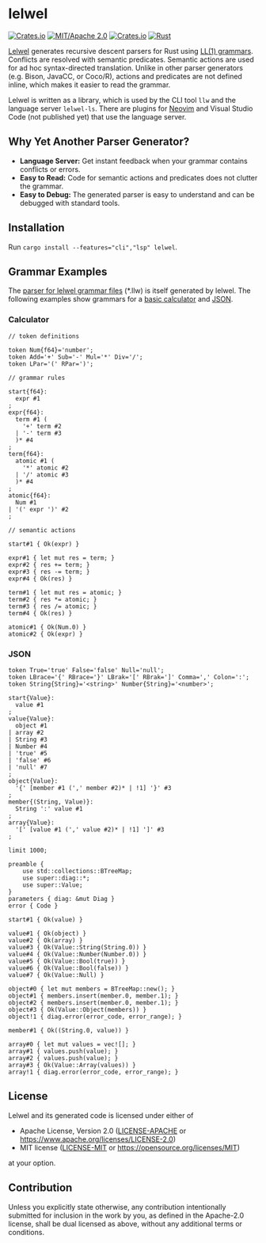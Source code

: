 # lelwel
[![Crates.io](https://img.shields.io/crates/v/lelwel)](https://crates.io/crates/lelwel)
[![MIT/Apache 2.0](https://img.shields.io/crates/l/lelwel)](./LICENSE-MIT)
[![Crates.io](https://img.shields.io/crates/d/lelwel)](https://crates.io/crates/lelwel)
[![Rust](https://img.shields.io/github/actions/workflow/status/0x2a-42/lelwel/rust.yml)](https://github.com/0x2a-42/lelwel/actions)

[Lelwel](https://en.wikipedia.org/wiki/Lelwel_hartebeest) generates recursive descent parsers for Rust using [LL(1) grammars](https://en.wikipedia.org/wiki/LL_grammar).
Conflicts are resolved with semantic predicates.
Semantic actions are used for ad hoc syntax-directed translation.
Unlike in other parser generators (e.g. Bison, JavaCC, or Coco/R), actions and predicates are not defined inline, which makes it easier to read the grammar.

Lelwel is written as a library, which is used by the CLI tool `llw` and the language server `lelwel-ls`.
There are plugins for [Neovim](https://github.com/0x2a-42/nvim-lelwel) and Visual Studio Code (not published yet) that use the language server.

## Why Yet Another Parser Generator?
* **Language Server:** Get instant feedback when your grammar contains conflicts or errors.
* **Easy to Read:** Code for semantic actions and predicates does not clutter the grammar.
* **Easy to Debug:** The generated parser is easy to understand and can be debugged with standard tools.


## Installation
Run `cargo install --features="cli","lsp" lelwel`.

## Grammar Examples
The [parser for lelwel grammar files](src/frontend/lelwel.llw) (\*.llw) is itself generated by lelwel.
The following examples show grammars for a [basic calculator](examples/calc) and [JSON](examples/json).

### Calculator
```antlr
// token definitions

token Num{f64}='number';
token Add='+' Sub='-' Mul='*' Div='/';
token LPar='(' RPar=')';

// grammar rules

start{f64}:
  expr #1
;
expr{f64}:
  term #1 (
    '+' term #2
  | '-' term #3
  )* #4
;
term{f64}:
  atomic #1 (
    '*' atomic #2
  | '/' atomic #3
  )* #4
;
atomic{f64}:
  Num #1
| '(' expr ')' #2
;

// semantic actions

start#1 { Ok(expr) }

expr#1 { let mut res = term; }
expr#2 { res += term; }
expr#3 { res -= term; }
expr#4 { Ok(res) }

term#1 { let mut res = atomic; }
term#2 { res *= atomic; }
term#3 { res /= atomic; }
term#4 { Ok(res) }

atomic#1 { Ok(Num.0) }
atomic#2 { Ok(expr) }
```

### JSON
```antlr
token True='true' False='false' Null='null';
token LBrace='{' RBrace='}' LBrak='[' RBrak=']' Comma=',' Colon=':';
token String{String}='<string>' Number{String}='<number>';

start{Value}:
  value #1
;
value{Value}:
  object #1
| array #2
| String #3
| Number #4
| 'true' #5
| 'false' #6
| 'null' #7
;
object{Value}:
  '{' [member #1 (',' member #2)* | !1] '}' #3
;
member{(String, Value)}:
  String ':' value #1
;
array{Value}:
  '[' [value #1 (',' value #2)* | !1] ']' #3
;

limit 1000;

preamble {
    use std::collections::BTreeMap;
    use super::diag::*;
    use super::Value;
}
parameters { diag: &mut Diag }
error { Code }

start#1 { Ok(value) }

value#1 { Ok(object) }
value#2 { Ok(array) }
value#3 { Ok(Value::String(String.0)) }
value#4 { Ok(Value::Number(Number.0)) }
value#5 { Ok(Value::Bool(true)) }
value#6 { Ok(Value::Bool(false)) }
value#7 { Ok(Value::Null) }

object#0 { let mut members = BTreeMap::new(); }
object#1 { members.insert(member.0, member.1); }
object#2 { members.insert(member.0, member.1); }
object#3 { Ok(Value::Object(members)) }
object!1 { diag.error(error_code, error_range); }

member#1 { Ok((String.0, value)) }

array#0 { let mut values = vec![]; }
array#1 { values.push(value); }
array#2 { values.push(value); }
array#3 { Ok(Value::Array(values)) }
array!1 { diag.error(error_code, error_range); }
```

## License

Lelwel and its generated code is licensed under either of

 * Apache License, Version 2.0
   ([LICENSE-APACHE](LICENSE-APACHE) or https://www.apache.org/licenses/LICENSE-2.0)
 * MIT license
   ([LICENSE-MIT](LICENSE-MIT) or https://opensource.org/licenses/MIT)

at your option.

## Contribution

Unless you explicitly state otherwise, any contribution intentionally submitted
for inclusion in the work by you, as defined in the Apache-2.0 license, shall be
dual licensed as above, without any additional terms or conditions.

